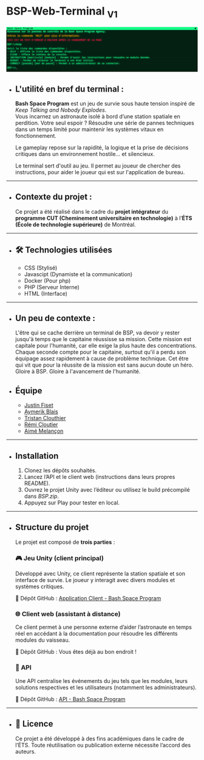 # BSP-Web-Terminal <sub>V1</sub>

![alt text](/ressources/image/image.png)

-   ## L'utilité en bref du terminal :

    **Bash Space Program** est un jeu de survie sous haute tension inspiré de *Keep Talking and Nobody Explodes*.  
    Vous incarnez un astronaute isolé à bord d’une station spatiale en perdition. Votre seul espoir ? Résoudre une série de pannes techniques dans un temps limité pour maintenir les systèmes vitaux en fonctionnement.

    Le gameplay repose sur la rapidité, la logique et la prise de décisions critiques dans un environnement hostile… et silencieux.

    Le terminal sert d'outil au jeu. Il permet au joueur de chercher des instructions, 
    pour aider le joueur qui est sur l'application de bureau.

---

-   ##  Contexte du projet :

    Ce projet a été réalisé dans le cadre du **projet intégrateur** du **programme CUT (Cheminement universitaire en technologie)** à l’**ÉTS (École de technologie supérieure)** de Montréal.

---
-   ## 🛠️ Technologies utilisées

    - CSS (Stylisé)
    - Javascipt (Dynamiste et la communication)
    - Docker (Pour php)
    - PHP (Serveur Interne)
    - HTML (Interface)
---

- ## Un peu de contexte :

    L'être qui se cache derrière un terminal de BSP, va devoir y rester jusqu'à temps que le capitaine réussisse sa mission. Cette mission est capitale pour l'humanité, car elle exige la plus haute des concentrations. Chaque seconde compte pour le capitaine, surtout qu'il a perdu son équipage assez rapidement à cause de problème technique. Cet être qui vit que pour la réussite de la mission est sans aucun doute un héro. Gloire à BSP. Gloire à l'avancement de l'humanité.
 

- ##  Équipe

    - [Justin Fiset](https://github.com/justinfiset)
    - [Aymerik Blais](https://github.com/Merisiel0)
    - [Tristan Clouthier](https://github.com/triflash1)
    - [Rémi Cloutier](https://github.com/RemiCloutier)
    - [Aimé Melançon](https://github.com/AimeMelancon)

---

-   ##  Installation

    1. Clonez les dépôts souhaités.
    2. Lancez l’API et le client web (instructions dans leurs propres README).
    3. Ouvrez le projet Unity avec l’éditeur ou utilisez le build précompilé dans *BSP.zip*.
    4. Appuyez sur Play pour tester en local.

---
-   ##  Structure du projet

    Le projet est composé de **trois parties** :

       ### 🎮 Jeu Unity (client principal)

    Développé avec Unity, ce client représente la station spatiale et son interface de survie. Le joueur y interagit avec divers modules et systèmes critiques.

    🔗 Dépôt GitHub : [Application Client - Bash Space Program](https://github.com/Merisiel0/H2025_TCH099_03_A_C1)

    ### 🌐 Client web (assistant à distance)

    Ce client permet à une personne externe d’aider l’astronaute en temps réel en accédant à la documentation pour résoudre les différents modules du vaisseau.

    🔗 Dépôt GitHub : Vous êtes déjà au bon endroit !

    ### 🧠 API

    Une API centralise les événements du jeu tels que les modules, leurs solutions respectives et les utilisateurs (notamment les administrateurs).

    🔗 Dépôt GitHub : [API - Bash Space Program](https://github.com/AimeMelancon/H2025_TCH099_03_A_API)

---
-   ## 📜 Licence

    Ce projet a été développé à des fins académiques dans le cadre de l’ÉTS. Toute réutilisation ou publication externe nécessite l’accord des auteurs.

















